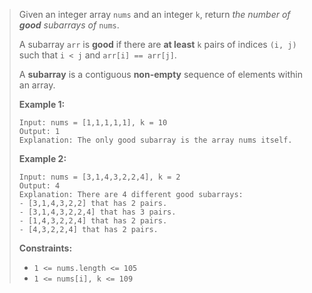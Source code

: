 >Given an integer array `nums` and an integer `k`, return *the number of **good** subarrays of* `nums`.
>
>A subarray `arr` is **good** if there are **at least** `k` pairs of indices `(i, j)` such that `i < j` and `arr[i] == arr[j]`.
>
>A **subarray** is a contiguous **non-empty** sequence of elements within an array.
>
> 
>
>**Example 1:**
>
>```
>Input: nums = [1,1,1,1,1], k = 10
>Output: 1
>Explanation: The only good subarray is the array nums itself.
>```
>
>**Example 2:**
>
>```
>Input: nums = [3,1,4,3,2,2,4], k = 2
>Output: 4
>Explanation: There are 4 different good subarrays:
>- [3,1,4,3,2,2] that has 2 pairs.
>- [3,1,4,3,2,2,4] that has 3 pairs.
>- [1,4,3,2,2,4] that has 2 pairs.
>- [4,3,2,2,4] that has 2 pairs.
>```
>
> 
>
>**Constraints:**
>
>- `1 <= nums.length <= 105`
>- `1 <= nums[i], k <= 109`